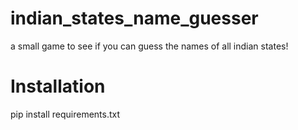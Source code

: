 # indian_states_name_guesser
a small game to see if you can guess the names of all indian states!

# Installation
pip install requirements.txt
